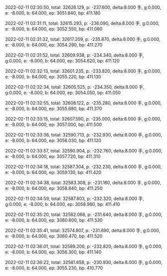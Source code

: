2022-02-11 02:30:50, total: 32628.129, p: -237.600, delta:8.000 手, g:0.000, e: -8.000, b: 64.000, ep: 3051.840, bp: 411.180

2022-02-11 02:31:11, total: 32615.293, p: -236.090, delta:8.000 手, g:0.000, e: -8.000, b: 64.000, ep: 3052.550, bp: 411.080

2022-02-11 02:31:32, total: 32617.209, p: -235.870, delta:8.000 手, g:0.000, e: -8.000, b: 64.000, ep: 3054.290, bp: 411.270

2022-02-11 02:31:52, total: 32609.938, p: -234.340, delta:8.000 手, g:0.000, e: -8.000, b: 64.000, ep: 3054.620, bp: 411.120

2022-02-11 02:32:13, total: 32601.235, p: -233.820, delta:8.000 手, g:0.000, e: -8.000, b: 64.000, ep: 3055.220, bp: 411.130

2022-02-11 02:32:34, total: 32605.525, p: -234.350, delta:8.000 手, g:0.000, e: -8.000, b: 64.000, ep: 3054.050, bp: 411.050

2022-02-11 02:32:55, total: 32608.122, p: -235.280, delta:8.000 手, g:0.000, e: -8.000, b: 64.000, ep: 3055.680, bp: 411.370

2022-02-11 02:33:15, total: 32607.590, p: -235.000, delta:8.000 手, g:0.000, e: -8.000, b: 64.000, ep: 3057.000, bp: 411.500

2022-02-11 02:33:36, total: 32590.713, p: -232.930, delta:8.000 手, g:0.000, e: -8.000, b: 64.000, ep: 3056.030, bp: 411.120

2022-02-11 02:33:57, total: 32590.904, p: -232.760, delta:8.000 手, g:0.000, e: -8.000, b: 64.000, ep: 3057.720, bp: 411.310

2022-02-11 02:34:18, total: 32587.304, p: -232.230, delta:8.000 手, g:0.000, e: -8.000, b: 64.000, ep: 3059.130, bp: 411.420

2022-02-11 02:34:38, total: 32583.308, p: -231.160, delta:8.000 手, g:0.000, e: -8.000, b: 64.000, ep: 3058.840, bp: 411.250

2022-02-11 02:34:59, total: 32587.803, p: -232.320, delta:8.000 手, g:0.000, e: -8.000, b: 64.000, ep: 3058.960, bp: 411.410

2022-02-11 02:35:20, total: 32582.066, p: -231.640, delta:8.000 手, g:0.000, e: -8.000, b: 64.000, ep: 3060.600, bp: 411.530

2022-02-11 02:35:41, total: 32574.807, p: -231.690, delta:8.000 手, g:0.000, e: -8.000, b: 64.000, ep: 3060.470, bp: 411.520

2022-02-11 02:36:01, total: 32589.206, p: -232.820, delta:8.000 手, g:0.000, e: -8.000, b: 64.000, ep: 3056.300, bp: 411.140

2022-02-11 02:36:22, total: 32581.658, p: -230.930, delta:8.000 手, g:0.000, e: -8.000, b: 64.000, ep: 3055.230, bp: 410.770